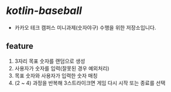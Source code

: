 # *kotlin-baseball*

- 카카오 테크 캠퍼스 미니과제(숫자야구) 수행을 위한 저장소입니다.

## feature
1. 3자리 목표 숫자를 랜덤으로 생성
2. 사용자가 숫자를 입력(잘못된 경우 예외처리)
3. 목표 숫자와 사용자가 입력한 숫자 매칭
4. (2 ~ 4) 과정을 반복해 3스트라이크면 게임 다시 시작 또는 종료를 선택
